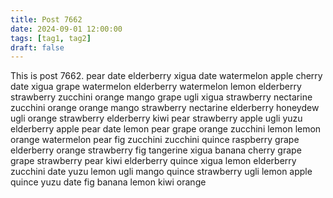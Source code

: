 ```yaml
---
title: Post 7662
date: 2024-09-01 12:00:00
tags: [tag1, tag2]
draft: false
---
```

This is post 7662.
pear
date
elderberry
xigua
date
watermelon
apple
cherry
date
xigua
grape
watermelon
elderberry
watermelon
lemon
elderberry
strawberry
zucchini
orange
mango
grape
ugli
xigua
strawberry
nectarine
zucchini
orange
orange
mango
strawberry
nectarine
elderberry
honeydew
ugli
orange
strawberry
elderberry
kiwi
pear
strawberry
apple
ugli
yuzu
elderberry
apple
pear
date
lemon
pear
grape
orange
zucchini
lemon
lemon
orange
watermelon
pear
fig
zucchini
zucchini
quince
raspberry
grape
elderberry
orange
strawberry
fig
tangerine
xigua
banana
cherry
grape
grape
strawberry
pear
kiwi
elderberry
quince
xigua
lemon
elderberry
zucchini
date
yuzu
lemon
ugli
mango
quince
strawberry
ugli
lemon
apple
quince
yuzu
date
fig
banana
lemon
kiwi
orange
